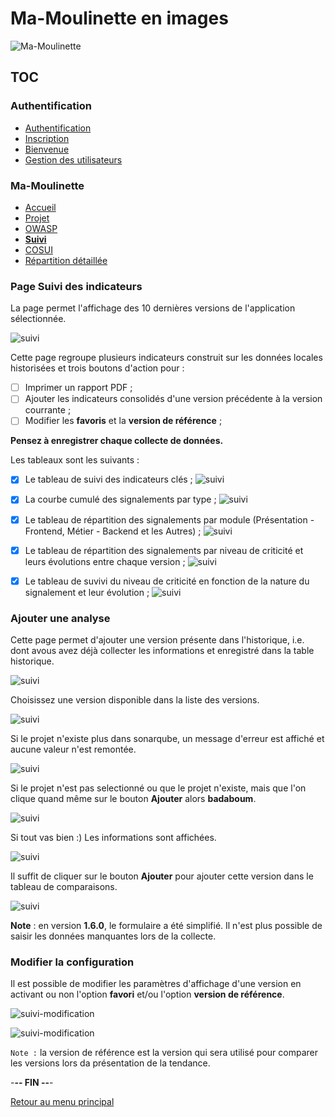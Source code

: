 # Ma-Moulinette en images

![Ma-Moulinette](/documentation/ressources/home-000.jpg)

## TOC

### Authentification

* [Authentification](/documentation/authentification.md)
* [Inscription](/documentation/inscription.md)
* [Bienvenue]((/documentation/bienvenue.md))
* [Gestion des utilisateurs](utilisateur.md)

### Ma-Moulinette

* [Accueil](/documentation/accueil.md)
* [Projet](/documentation/projet.md)
* [OWASP](/documentation/owasp.md)
* [**Suivi**](/documentation/suivi.md)
* [COSUI](/documentation/cosui.md)
* [Répartition détaillée](/documentation/repartition_details.md)

### Page Suivi des indicateurs

La page permet l'affichage des 10 dernières versions de l'application sélectionnée.

![suivi](/documentation/ressources/suivi-001.jpg)

Cette page regroupe plusieurs indicateurs construit sur les données locales historisées et  trois boutons  d'action pour :

* [ ] Imprimer un rapport PDF ;
* [ ] Ajouter les indicateurs consolidés d'une version précédente à la version courrante ;
* [ ] Modifier les **favoris** et la **version de référence** ;

**Pensez à enregistrer  chaque collecte de données.**

Les tableaux sont les suivants :

* [x] Le tableau de suivi des indicateurs clés ;
![suivi](/documentation/ressources/suivi-002.jpg)

* [x] La courbe cumulé des signalements par type ;
![suivi](/documentation/ressources/suivi-003.jpg)

* [x] Le tableau de répartition des signalements par module (Présentation - Frontend, Métier - Backend et les Autres) ;
![suivi](/documentation/ressources/suivi-004.jpg)

* [x] Le tableau de répartition des signalements par niveau de criticité et leurs évolutions entre chaque version ;
![suivi](/documentation/ressources/suivi-005.jpg)

* [X] Le tableau de suvivi du niveau de criticité en fonction de la nature du signalement et leur évolution ;
![suivi](/documentation/ressources/suivi-006.jpg)

### Ajouter une analyse

Cette page permet d'ajouter une version présente dans l'historique, i.e. dont avous avez déjà collecter les informations et enregistré dans la table historique.

![suivi](/documentation/ressources/suivi-ajout-001.jpg)

Choisissez une version disponible dans la liste des versions.

![suivi](/documentation/ressources/suivi-ajout-002.jpg)

Si le projet n'existe plus dans sonarqube, un message d'erreur est affiché et aucune valeur n'est remontée.

![suivi](/documentation/ressources/suivi-ajout-003.jpg)

Si le projet n'est pas selectionné ou que le projet n'existe, mais que l'on clique quand même sur le bouton **Ajouter** alors **badaboum**.

![suivi](/documentation/ressources/suivi-ajout-004.jpg)

Si tout vas bien :) Les informations sont affichées.

![suivi](/documentation/ressources/suivi-ajout-005.jpg)

Il suffit de cliquer sur le bouton **Ajouter** pour ajouter cette version dans le tableau de comparaisons.

![suivi](/documentation/ressources/suivi-ajout-006.jpg)

**Note** : en version **1.6.0**, le formulaire a été simplifié. Il n'est plus possible de saisir les données manquantes lors de la collecte.

### Modifier la configuration

Il est possible de modifier les paramètres d'affichage d'une version en activant ou non l'option **favori** et/ou l'option **version de référence**.

![suivi-modification](/documentation/ressources/suivi-modification-001.jpg)

![suivi-modification](/documentation/ressources/suivi-modification-002.jpg)

`Note :` la version de référence est la version qui sera utilisé pour comparer les versions lors da présentation de la tendance.

-**-- FIN --**-

[Retour au menu principal](/README.md)
